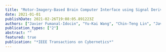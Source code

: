 ```yaml
---
title: "Motor-Imagery-Based Brain Computer Interface using Signal Derivation and Aggregation Functions"
date: 2021-01-01
publishDate: 2021-02-26T19:08:05.891223Z
authors: ["Javier Fumanal-Idocin", "Yu-Kai Wang", "Chin-Teng Lin", "Javier Fernández", "Jose Antonio Sanz", "Humberto Bustince"]
publication_types: ["2"]
abstract: ""
featured: true
publication: "*IEEE Transactions on Cybernetics*"
---
```


